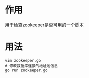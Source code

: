 # 作用
用于检查zookeeper是否可用的一个脚本

# 用法
``` shell 
vim zookeeper.go
# 修改数据库连接的地址池信息
go run zookeeper.go 
```
